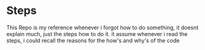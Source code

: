 # Steps
This Repo is my reference whenever i forgot how to do something, it doesnt explain much, just the steps
how to do it. it assume whenever i read the steps, i could recall the reasons for the how's and why's of the code
